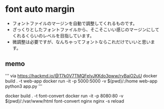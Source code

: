 # font auto margin

* フォントファイルのマージンを自動で調整してくれるものです。
* ざっくりとしたフォントファイルから、そこそこいい感じのマージンにしてくれるくらいのレベルを目指しています。
* 微調整は必要ですが、なんちゃってフォントならこれだけでいいと思います。


## memo

'''
via https://hackmd.io/@T7k0V7TMQFelvJKKdo3pww/ryBaiO2uU
docker build . -t web-app
docker run -it -p 5000:5000 -v $(pwd)/:/home web-app
python3 app.py
'''

docker build . -t font-convert
docker run -it -p 8080:80 -v $(pwd)/:/var/www/html font-convert
nginx
nginx -s reload